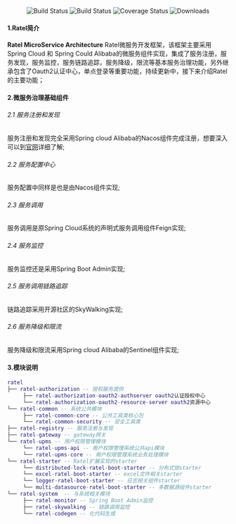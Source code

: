  <p align="center">
   <img src="https://img.shields.io/badge/Avue-1.5.0-green.svg" alt="Build Status">
   <img src="https://img.shields.io/badge/Java-11-red.svg" alt="Build Status">
   <img src="https://img.shields.io/badge/Spring%20Cloud-Greenwich.SR3-blue.svg" alt="Coverage Status">
   <img src="https://img.shields.io/badge/Spring%20Boot-2.1.9.RELEASE-blue.svg" alt="Downloads">
 </p>  
 
   
#### 1.Ratel简介
**Ratel MicroService Architecture**  Ratel微服务开发框架，该框架主要采用Spring Cloud 和 Spring Could Alibaba的微服务组件实现，集成了服务注册，服务发现，服务监控，服务链路追踪，服务降级，限流等基本服务治理功能，另外继承包含了Oauth2认证中心，单点登录等重要功能，持续更新中，接下来介绍Ratel的主要功能；


#### 2.微服务治理基础组件

###### 2.1 服务注册和发现
服务注册和发现完全采用Spring cloud Alibaba的Nacos组件完成注册，想要深入可以到[官网](http://nacos.io)详细了解;

###### 2.2 服务配置中心
服务配置中同样是也是由Nacos组件实现;

###### 2.3 服务调用
服务调用是原Spring Cloud系统的声明式服务调用组件Feign实现;

###### 2.4 服务监控
服务监控还是采用Spring Boot Admin实现;

######  2.5 服务调用链路追踪
链路追踪采用开源社区的SkyWalking实现;

######  2.6 服务降级和限流
服务降级和限流采用Spring cloud Alibaba的Sentinel组件实现;


#### 3.模块说明
```lua
ratel
├── ratel-authorization -- 授权服务提供
     ├── ratel-authorization-oauth2-authserver oauth2认证授权中心
     └── ratel-authorization-oauth2-resource-server oauth2资源中心
└── ratel-common -- 系统公共模块 
     ├── ratel-common-core -- 公共工具类核心包
     └── ratel-common-security -- 安全工具类
├── ratel-registry -- 服务注册与发现
├── ratel-gateway -- gateway网关
└── ratel-upms -- 用户权限管理模块
     └── ratel-upms-api -- 用户权限管理系统公共api模块
     └── ratel-upms-core -- 用户权限管理系统业务处理模块
└── ratel-starter -- Ratel扩展实现的starter
     └── distributed-lock-ratel-boot-starter -- 分布式锁starter
     └── excel-ratel-boot-starter -- excel文件相关starter
     └── logger-ratel-boot-starter -- 日志相关组件starter
     └── multi-datasource-ratel-boot-starter -- 多数据源组件starter
└── ratel-system  -- 与系统相关模块 
     ├── ratel-monitor -- Spring Boot Admin监控
     ├── ratel-skywalking -- 链路调用监控
     └── ratel-codegen -- 化代码生成
```

